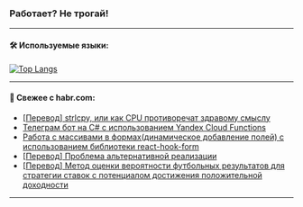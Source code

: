 ### Работает? Не трогай!

---
<!--
#### 🛠️ Technical stack:

![Java](https://img.shields.io/badge/Java-informational?logo=Oracle&style=flat&logoColor=white&color=FF4500)
![Kotlin](https://img.shields.io/badge/Kotlin-informational?logo=Kotlin&style=flat&logoColor=white&color=774D97)
![TS](https://img.shields.io/badge/TypeScript-informational?logo=typeScript&style=flat&logoColor=black&color=017acc)
![Python](https://img.shields.io/badge/Python-informational?logo=Python&style=flat&logoColor=black&color=ffdd54) <br>
![Spring](https://img.shields.io/badge/Spring-informational?logo=Spring&style=flat&logoColor=white&color=6DB33F) 
![SpringBoot](https://img.shields.io/badge/SpringBoot-informational?logo=SpringBoot&style=flat&logoColor=white&color=6DB33F)
![Nest](https://img.shields.io/badge/NestJS-informational?logo=NestJS&style=flat&logoColor=white&color=E0234E) 
![NodeJS](https://img.shields.io/badge/NodeJS-informational?logo=node.js&style=flat&logoColor=white&color=70A760)<br>
![PostgreSQL](https://img.shields.io/badge/PostgreSQL-informational?logo=PostgreSQL&style=flat&logoColor=white&color=DAA520)
![MongoDB](https://img.shields.io/badge/MongoDB-informational?logo=MongoDB&style=flat&logoColor=white&color=870000)
![Apache](https://img.shields.io/badge/Apache-informational?logo=apache&style=flat&logoColor=white&color=f74e28)

___ 
-->

#### 🛠️ Используемые языки:

[![Top Langs](https://github-readme-stats-u2qms2cxw-advtsettinggmailcoms-projects.vercel.app/api/top-langs/?username=zloylis&langs_count=10&hide_title=true&title_color=e6edf3&size_weight=0.5&count_weight=0.5&layout=compact&hide_progress=true&hide_border=true&theme=dracula)](https://github.com/zloylis)

<!---


####  :octocat:&nbsp;&nbsp; Статистика:

![GitHub stats](https://github-readme-stats-u2qms2cxw-advtsettinggmailcoms-projects.vercel.app/api?username=zloylis&show_icons=true&hide_border=true&theme=dracula&title_color=e6edf3&include_all_commits=true&count_private=true&hide_rank=false&hide_title=true&rank_icon=github)
-->
---

#### 💬 Свежее с habr.com:

<!-- BLOG-POST-LIST:START -->
- [[Перевод] strlcpy, или как CPU противоречат здравому смыслу](https://habr.com/ru/articles/838116/?utm_source=habrahabr&utm_medium=rss&utm_campaign=838116)
- [Телеграм бот на C# с использованием Yandex Cloud Functions](https://habr.com/ru/articles/838220/?utm_source=habrahabr&utm_medium=rss&utm_campaign=838220)
- [Работа с массивами в формах&lpar;динамическое добавление полей&rpar; с использованием библиотеки react-hook-form](https://habr.com/ru/articles/838214/?utm_source=habrahabr&utm_medium=rss&utm_campaign=838214)
- [[Перевод] Проблема альтернативной реализации](https://habr.com/ru/companies/sportmaster_lab/articles/838194/?utm_source=habrahabr&utm_medium=rss&utm_campaign=838194)
- [[Перевод] Метод оценки вероятности футбольных результатов для стратегии ставок с потенциалом достижения положительной доходности](https://habr.com/ru/articles/838186/?utm_source=habrahabr&utm_medium=rss&utm_campaign=838186)
<!-- BLOG-POST-LIST:END -->

---
